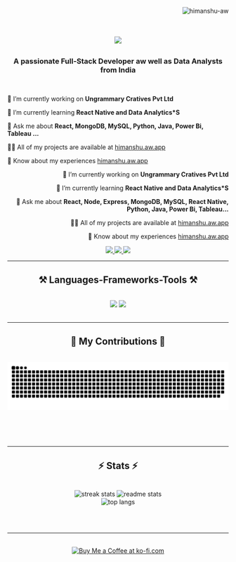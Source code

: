 <p align="right"> <img src="https://komarev.com/ghpvc/?username=himanshu-aw&label=Profile%20views&color=0e75b6&style=flat" alt="himanshu-aw" /> </p>

<h1 align="center">
    <img src="https://readme-typing-svg.herokuapp.com/?font=Righteous&size=35&center=true&vCenter=true&width=500&height=70&duration=4000&lines=Hi+There!+👋;+I'm+Himanshu+Chauhan!;+I'm+a+Full+Stack+Developer!;+I'm+an+Android+Developer!;+I'm+a+Data+Analysts!;" />
</h1>

<h3 align="center">A passionate Full-Stack Developer aw well as Data Analysts from India</h3>

<br/>

<div align="left">
 
 🔭 I’m currently working on **Ungrammary Cratives Pvt Ltd**
 
 🌱 I’m currently learning **React Native and Data Analytics*S**

💬 Ask me about **React, MongoDB, MySQL, Python, Java, Power Bi, Tableau ...**

👨‍💻 All of my projects are available at [himanshu.aw.app](https://github.com/himanshu-AW)

📄 Know about my experiences [himanshu.aw.app](www.linkedin.com/in/himanshu-aw)

 </div>
 <div align="right">
 
 🔭 I’m currently working on **Ungrammary Cratives Pvt Ltd**
 
 🌱 I’m currently learning **React Native and Data Analytics*S**

💬 Ask me about **React, Node, Express, MongoDB, MySQL, React Native, Python, Java, Power Bi, Tableau...**

👨‍💻 All of my projects are available at [himanshu.aw.app](https://github.com/himanshu-AW)

📄 Know about my experiences [himanshu.aw.app](www.linkedin.com/in/himanshu-aw)

 </div>
 
<div align="center"> 
  <a href="mailto:himanshu.pro1810@gmail.com">
    <img src="https://img.shields.io/badge/Gmail-333333?style=for-the-badge&logo=gmail&logoColor=red" />
  </a>
  <a href="https://linkedin.com/in/himanshu-aw" target="_blank">
    <img src="https://img.shields.io/badge/LinkedIn-0077B5?style=for-the-badge&logo=linkedin&logoColor=white" target="_blank" />
  </a>
  <a href="https://himanshu-AW.github.io" target="_blank">
     <img src="https://img.shields.io/badge/Portfolio-FF5722?style=for-the-badge&logo=todoist&logoColor=white" target="_blank" /> <!-- sqlite, safari, google-chrome are other good icon options -->
  </a>
</div>

 <hr/>
 
<h2 align="center">⚒️ Languages-Frameworks-Tools ⚒️</h2>
<br/>
<div align="center">
    <img src="https://skillicons.dev/icons?i=react,bootstrap,mui,html,css,vscode,github,figma,tailwind,git" />
    <img src="https://skillicons.dev/icons?i=nodejs,python,javascript,typescript,express,firebase,mongodb,c,java,nextjs,mysql,flask" /><br>
</div>

<br/>
<hr/>

<div align="center">
  <h2>🐍 My Contributions 🐍</h2>
  <br>
  <img alt="snake eating my contributions" src="https://raw.githubusercontent.com/salesp07/salesp07/output/github-contribution-grid-snake.svg" />
  
  <br/><br/><br/>
</div>

<hr/>

<h2 align="center">⚡ Stats ⚡</h2>
<br>
<div align=center>
  <img width=390 src="https://github-readme-streak-stats-salesp07.vercel.app/?user=salesp07&count_private=true&theme=react&border_radius=10" alt="streak stats"/>
  <img width=390 src="https://github-readme-stats-salesp07.vercel.app/api?username=salesp07&count_private=true&show_icons=true&theme=react&rank_icon=github&border_radius=10" alt="readme stats" />
  <br/>
  <img width=325 align="center" src="https://github-readme-stats-salesp07.vercel.app/api/top-langs/?username=salesp07&hide=HTML&langs_count=8&layout=compact&theme=react&border_radius=10&size_weight=0.5&count_weight=0.5&exclude_repo=github-readme-stats" alt="top langs" />
</div>

<br/><br/>

<hr/>

<br/>

<div align="center">
<a href='https://ko-fi.com/V7V4RAK9C' target='_blank'><img height='64' style='border:0px;height:64px;' src='https://storage.ko-fi.com/cdn/kofi1.png?v=3' border='0' alt='Buy Me a Coffee at ko-fi.com' /></a>
</div>

<br/>
